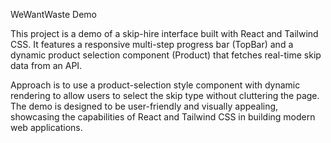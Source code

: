 WeWantWaste Demo

This project is a demo of a skip-hire interface built with React and Tailwind CSS. It features a responsive multi-step progress bar (TopBar) and a dynamic product selection component (Product) that fetches real-time skip data from an API.

Approach is to use a product-selection style component with dynamic rendering to allow users to select the skip type without cluttering the page.
The demo is designed to be user-friendly and visually appealing, showcasing the capabilities of React and Tailwind CSS in building modern web applications.
